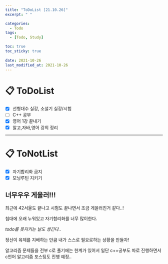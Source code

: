 ```yaml
---
title: "ToDoList [21.10.26]"
excerpt: " "

categories:
  - Todo
tags:
  - [Todo, Study]

toc: true
toc_sticky: true
 
date: 2021-10-26
last_modified_at: 2021-10-26
---
```


# 📋 ToDoList  

- [x] 선형대수 실강, 소설기 실강/시험
- [ ] C++ 공부
- [x] 영어 1강 끝내기
- [x] 알고,자바,영어 강의 정리

---

# 📋 ToNotList  

- [x] 자기합리화 금지
- [x] 모닝루틴 지키기

## 너무우우 게을러!!!

최근에 42서울도 끝나고 시험도 끝나면서 조금 게을러진거 같다..!  

침대에 오래 누워있고 자기합리화를 너무 많이한다.   

*todo를 못지키는 날도 생긴다..*

정신이 육제를 지배하는 만큼 내가 스스로 필요로하는 상황을 만들자!  

알고리즘 문제들을 전부 c로 풀기에는 한계가 있어서 일단 c++공부도 따로 진행하면서 c언어 알고리즘 포스팅도 진행 예정..

